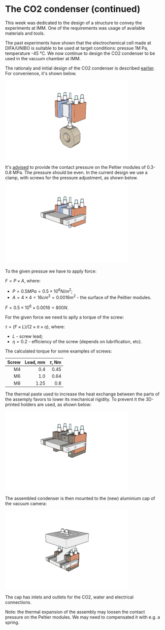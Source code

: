 # The CO2 condenser (continued)
This week was dedicated to the design of a structure to convey the experiments at IMM. One of the requirements was usage of available materials and tools.

The past experiments have shown that the electrochemical cell made at DIFA/UNIBO is suitable to be used at target conditions: pressue 1M Pa, temperature -45 &deg;C. We now continue to design the CO2 condenser to be used in the vacuum chamber at IMM.

The rationaly and initial design of the CO2 condenser is described [earlier](</journal/week 40.md>). For convenience, it's shown below.

<img alt="The cell with the condenser" src="/img/2023-10-28 - iso 1.png" width=400px>

It's [advised](https://www.uweelectronic.de/en/temperaturmanagement-2/peltierelemente.html) to provide the contact pressure on the Peltier modules of 0.3-0.8 MPa. The pressure should be even. In the current design we use a clamp, with screws for the pressure adjustment, as shown below.

<img alt="The clamp" src="/img/2023-10-28 - iso 2.png" width=400px>

To the given pressue we have to apply force:

$`F = P \times A`$, where:
* $`P = 0.5 MPa = 0.5 \times 10^6 N/m^2`$;
* $` A = 4 \times 4 = 16 cm^2 = 0.0016 m^2`$ - the surface of the Peiltier modules.

$`F = 0.5 \times 10^6 \times 0.0016 = 800 N`$.

For the given force we need to aplly a torque of the screw:

$`\tau = (F \times L) / (2 \times \pi \times \eta)`$, where:
* $`L`$ - screw lead;
* $`\eta = 0.2`$ - efficiency of the screw (depends on lubrification, etc).

The calculated torque for some examples of screws:

| Screw | Lead, mm | $`\tau`$, Nm | 
| --: | --: | --: |
| M4 | 0.4 | 0.45 |
| M6 | 1.0 | 0.64 |
| M8 | 1.25 | 0.8 |

The thermal paste used to increase the heat exchange between the parts of the assemply favors to lower its mechanical rigidity. To prevent it the 3D-printed holders are used, as shown below:

<img alt="The holders" src="/img/2023-10-28 - iso 3.png" width=400px>

The assembled condenser is then mounted to the (new) aluminium cap of the vacuum camera:

<img alt="The holders" src="/img/2023-10-28 - iso 4.png" width=400px>

The cap has inlets and outlets for the CO2, water and electrical connections.

Note: the thermal expansion of the assembly may loosen the contact pressure on the Peltier modules. We may need to compensated it with e.g. a spring.
